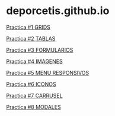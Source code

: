 # deporcetis.github.io
<p>
<a href="https://deporcetis.github.io/practica1.html">Practica #1 GRIDS</a> 
</p>
<p>
<a href="https://deporcetis.github.io/practica2.html">Practica #2 TABLAS</a>
  </p>
  <p>
<a href="https://deporcetis.github.io/practica3.html">Practica #3 FORMULARIOS</a>
  </p>
  <p>
<a href="https://deporcetis.github.io/practica4.html">Practica #4 IMAGENES</a>
  </p>
   <p>
<a href="https://deporcetis.github.io/practica5.html">Practica #5 MENU RESPONSIVOS </a>
  </p>
   <p>
<a href="https://deporcetis.github.io/practica6.html">Practica #6 ICONOS</a>
  </p>
  <p>
<a href="https://deporcetis.github.io/practica7.html">Practica #7 CARRUSEL</a>
  </p>
  <p>
<a href="https://deporcetis.github.io/Practica8.html">Practica #8 MODALES</a>
  </p>
